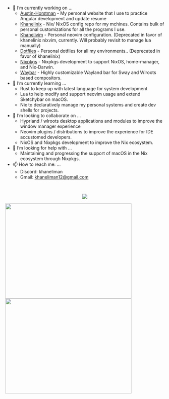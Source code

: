 
<!-- <a href="https://wakatime.com"><img align="center" width="400" height="300" src="https://wakatime.com/share/@khaneliman/ad3270aa-4318-414e-af2f-18086b427ad0.png" /></a>
<a href="https://wakatime.com"><img align="center" width="400" height="300" src="https://wakatime.com/share/@khaneliman/8372c5cc-6079-4014-93e9-9b943eeb4278.png" /></a>
<a href="https://wakatime.com"><img align="center" width="400" height="300" src="https://wakatime.com/share/@khaneliman/c2b40c61-06ac-4d96-8d5e-8e41b7692165.png" /></a>
<a href="https://wakatime.com"><img align="center" width="400" height="300" src="https://wakatime.com/share/@khaneliman/9eb25c09-864f-4da4-b755-791ff6fe35b2.png" /></a> -->

- 🔭 I’m currently working on ...
  - [Austin-Horstman](https://github.com/khaneliman/Austin-Horstman) - My personal website that I use to practice Angular development and update resume
  - [Khanelinix](https://github.com/khaneliman/khanelinix) - Nix/ NixOS config repo for my mchines. Contains bulk of personal customizations for all the programs I use.
  - [Khanelivim](https://github.com/khaneliman/khanelivim) - Personal neovim configuration.  (Deprecated in favor of khanelinix nixvim, currently. Will probably revisit to manage lua manually)
  - [Dotfiles](https://github.com/khaneliman/dotfiles) - Personal dotfiles for all my environments.. (Deprecated in favor of khanelinix)
  - [Nixpkgs](https://github.com/NixOS/Nixpkgs) - Nixpkgs development to support NixOS, home-manager, and Nix-Darwin.
  - [Waybar](https://github.com/Alexays/Waybar) - Highly customizable Wayland bar for Sway and Wlroots based compositors.
- 🌱 I’m currently learning ...
  - Rust to keep up with latest language for system development
  - Lua to help modify and support neovim usage and extend Sketchybar on macOS.
  - Nix to declaratively manage my personal systems and create dev shells for projects. 
- 👯 I’m looking to collaborate on ...
  - Hyprland / wlroots desktop applications and modules to improve the window manager experience
  - Neovim plugins / distributions to improve the experience for IDE accustomed developers.
  - NixOS and Nixpkgs development to improve the Nix ecosystem.
- 🤔 I’m looking for help with ...
  - Maintaining and progressing the support of macOS in the Nix ecosystem through Nixpkgs. 
- 📫 How to reach me: ...
  - Discord: khaneliman
  - Gmail: khaneliman12@gmail.com  

<br/>
<p align="center"><a href="https://github.com/anuraghazra/github-readme-stats">
  <img align="center" src="https://github-readme-stats.vercel.app/api?username=khaneliman&show_icons=true&theme=transparent" />
</a></p>

<a href="https://github.com/anuraghazra/github-readme-stats">
  <img align="center" width="400" height="300" src="https://github-readme-stats.vercel.app/api/top-langs/?username=khaneliman&theme=transparent" />
</a>
<a href="https://github.com/anuraghazra/github-readme-stats">
  <img align="center" width="400" height="300" src="https://github-readme-stats.vercel.app/api/wakatime?username=@khaneliman&theme=transparent" />
</a>
